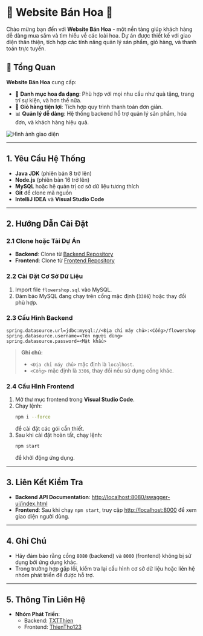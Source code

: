 
# 🌺 Website Bán Hoa 🌷

Chào mừng bạn đến với **Website Bán Hoa** - một nền tảng giúp khách hàng dễ dàng mua sắm và tìm hiểu về các loài hoa. Dự án được thiết kế với giao diện thân thiện, tích hợp các tính năng quản lý sản phẩm, giỏ hàng, và thanh toán trực tuyến.

## 🎨 Tổng Quan
**Website Bán Hoa** cung cấp:
- 🌼 **Danh mục hoa đa dạng**: Phù hợp với mọi nhu cầu như quà tặng, trang trí sự kiện, và hơn thế nữa.
- 🛒 **Giỏ hàng tiện lợi**: Tích hợp quy trình thanh toán đơn giản.
- 📊 **Quản lý dễ dàng**: Hệ thống backend hỗ trợ quản lý sản phẩm, hóa đơn, và khách hàng hiệu quả.

![Hình ảnh giao diện](https://drive.google.com/uc?id=1-W4NtWlcNTchihlsT6n9HBRm0USlp2Lp)

---

## 1. Yêu Cầu Hệ Thống
- **Java JDK** (phiên bản 8 trở lên)
- **Node.js** (phiên bản 16 trở lên)
- **MySQL** hoặc hệ quản trị cơ sở dữ liệu tương thích
- **Git** để clone mã nguồn
- **IntelliJ IDEA** và **Visual Studio Code**

---

## 2. Hướng Dẫn Cài Đặt
### 2.1 Clone hoặc Tải Dự Án
- **Backend**: Clone từ [Backend Repository](https://github.com/TXTThien/FlowerShop.git)
- **Frontend**: Clone từ [Frontend Repository](https://github.com/ThienTho123/frontend-flower.git)

### 2.2 Cài Đặt Cơ Sở Dữ Liệu
1. Import file `flowershop.sql` vào MySQL.
2. Đảm bảo MySQL đang chạy trên cổng mặc định (`3306`) hoặc thay đổi phù hợp.

### 2.3 Cấu Hình Backend
```properties
spring.datasource.url=jdbc:mysql://<Địa chỉ máy chủ>:<Cổng>/flowershop
spring.datasource.username=<Tên người dùng>
spring.datasource.password=<Mật khẩu>
```
> **Ghi chú:**
> - `<Địa chỉ máy chủ>` mặc định là `localhost`.
> - `<Cổng>` mặc định là `3306`, thay đổi nếu sử dụng cổng khác.

### 2.4 Cấu Hình Frontend
1. Mở thư mục frontend trong **Visual Studio Code**.
2. Chạy lệnh:
   ```bash
   npm i --force
   ```
   để cài đặt các gói cần thiết.
3. Sau khi cài đặt hoàn tất, chạy lệnh:
   ```bash
   npm start
   ```
   để khởi động ứng dụng.

---

## 3. Liên Kết Kiểm Tra
- **Backend API Documentation**: [http://localhost:8080/swagger-ui/index.html](http://localhost:8080/swagger-ui/index.html)
- **Frontend**: Sau khi chạy `npm start`, truy cập [http://localhost:8000](http://localhost:8000) để xem giao diện người dùng.

---

## 4. Ghi Chú
- Hãy đảm bảo rằng cổng `8080` (backend) và `8000` (frontend) không bị sử dụng bởi ứng dụng khác.
- Trong trường hợp gặp lỗi, kiểm tra lại cấu hình cơ sở dữ liệu hoặc liên hệ nhóm phát triển để được hỗ trợ.

---

## 5. Thông Tin Liên Hệ
- **Nhóm Phát Triển**:
  - Backend: [TXTThien](https://github.com/TXTThien)
  - Frontend: [ThienTho123](https://github.com/ThienTho123)
